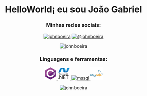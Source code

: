 <h1 align="center">HelloWorld¡ eu sou João Gabriel</h1>
<!--<p align="center"> <img src="https://komarev.com/ghpvc/?username=johnboeira&label=Profile%20views&color=0e75b6&style=flat" alt="johnboeira" /> </p>-->
<h3 align="center">Minhas redes sociais:</h3>
<p align="center">
<a href="https://www.linkedin.com/in/johnboeira/" target="blank"><img align="center" src="https://upload.wikimedia.org/wikipedia/commons/0/01/LinkedIn_Logo.svg" alt="johnboeira" height="30" width="40" /></a>
<a href="https://instagram.com/johnboeira/" target="blank"><img align="center" src="https://upload.wikimedia.org/wikipedia/commons/9/96/Instagram.svg" alt="@johnboeira" height="30" width="40" /></a>
</p>

<p align="center"> <img src="https://github-readme-stats.vercel.app/api/top-langs?username=johnboeira&show_icons=true&locale=en&layout=compact" alt="johnboeira" /></p> 
<h3 align="center">Linguagens e ferramentas:</h3>
<p align="center"> <a href="https://www.w3schools.com/cs/" target="_blank"> <img src="https://raw.githubusercontent.com/devicons/devicon/master/icons/csharp/csharp-original.svg" alt="csharp" width="40" height="40"/> </a> 
<a href="https://dotnet.microsoft.com/" target="_blank"> <img src="https://raw.githubusercontent.com/devicons/devicon/master/icons/dot-net/dot-net-original-wordmark.svg" alt="dotnet" width="40" height="40"/> </a> 
<a href="https://www.microsoft.com/en-us/sql-server" target="_blank"> <img src="https://external-content.duckduckgo.com/iu/?u=http%3A%2F%2Fclipart.info%2Fimages%2Fccovers%2F1499955337microsoft-sql-server-logo-png.png&f=1&nofb=1" alt="mssql" width="40" height="40"/> </a> 
<a href="https://www.mysql.com/" target="_blank"> <img src="https://raw.githubusercontent.com/devicons/devicon/master/icons/mysql/mysql-original-wordmark.svg" alt="mysql" width="40" height="40"/> </a> 
 </a> </p>


<p align="center"> <img  src="https://github-readme-streak-stats.herokuapp.com/?user=johnboeira&" alt="johnboeira" /> </p>
